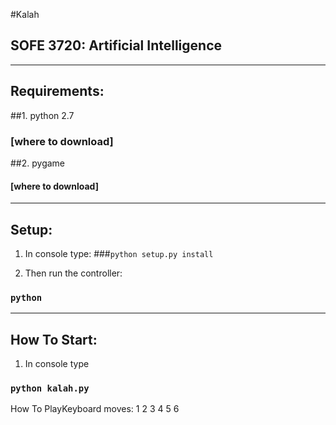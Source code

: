 #Kalah


SOFE 3720: Artificial Intelligence
----------------------------------


---


Requirements:
-------------

##1.  python 2.7

### [where to download]
  
##2.  pygame
  
#### [where to download]


---


Setup:
------

1. In console type:
###`python setup.py install`


2. Then run the controller:
###  `python `



***


How To Start:
-------------

1. In console type
### `python kalah.py`

How To PlayKeyboard moves: 1 2 3 4 5 6

